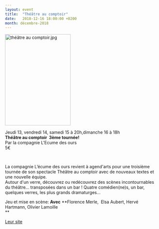 ```yaml
---
layout: event
title:  "Théâtre au comptoir"
date:   2018-12-16 18:00:00 +0200
month: décembre-2018
---
```

<img class="alignleft size-full wp-image-5724" src="https://agendarts.files.wordpress.com/2018/10/thc3a9c3a2tre-au-comptoir.jpg" alt="théâtre au comptoir.jpg" width="216" height="300" />

**<span style="font-weight:400;">Jeudi 13, vendredi 14, samedi 15 à 20h,dimanche 16 à 18h<br /> <strong>Théâtre au comptoir  3ème tournée!<br /> </strong></span>**<span style="font-weight:400;">Par la compagnie L'Ecume des ours<br /> 5€</span>

&nbsp;

<span style="font-weight:400;">La compagnie L’écume des ours revient à agend'arts pour une troisième tournée de son spectacle Théâtre au comptoir avec de nouveaux textes et une nouvelle équipe.<br /> Autour d'un verre, découvrez ou redécouvrez des scènes incontournables du théâtre... transposées dans un bar ! Quatre comédien(ne)s, un bar, quelques verres, les plus grands dramaturges...</span>

<span style="font-weight:400;">Jeu et mise en scène: <b>Avec</b> </span>**Florence Merle,  Elsa Aubert, Hervé Hartmann, Olivier Lamoille  
** 

[Leur site](https://lecumedesours.wixsite.com/lecumedesours)